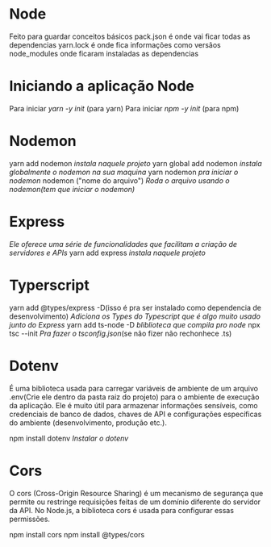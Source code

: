 # Node
Feito para guardar conceitos básicos 
pack.json é onde vai ficar todas as dependencias
yarn.lock é onde fica informações como versãos
node_modules onde ficaram instaladas as dependencias

# Iniciando a aplicação Node
Para iniciar *yarn -y init* (para yarn)
Para iniciar *npm -y init* (para npm)

# Nodemon
yarn add nodemon *instala naquele projeto*
yarn global add nodemon *instala globalmente o nodemon na sua maquina*
yarn nodemon *pra iniciar o nodemon*
nodemon ("nome do arquivo") *Roda o arquivo usando o nodemon(tem que iniciar o nodemon)*

# Express
*Ele oferece uma série de funcionalidades que facilitam a criação de servidores e APIs*
yarn add express *instala naquele projeto*

# Typerscript
yarn add @types/express -D(isso é pra ser instalado como dependencia de desenvolvimento) *Adiciona os Types do Typescript que é algo muito usado junto do Express*
yarn add ts-node -D *bliblioteca que compila pro node*
npx tsc --init *Pra fazer o tsconfig.json*(se não fizer não rechonhece .ts)

# Dotenv

É uma biblioteca usada para carregar variáveis de ambiente de um arquivo .env(Crie ele dentro da pasta raiz do projeto) para o ambiente de execução da aplicação. Ele é muito útil para armazenar informações sensíveis, como credenciais de banco de dados, chaves de API e configurações específicas do ambiente (desenvolvimento, produção etc.).

npm install dotenv *Instalar o dotenv*

# Cors

O cors (Cross-Origin Resource Sharing) é um mecanismo de segurança que permite ou restringe requisições feitas de um domínio diferente do servidor da API. No Node.js, a biblioteca cors é usada para configurar essas permissões.

npm install cors
npm install @types/cors